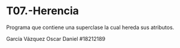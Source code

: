 # T07.-Herencia
Programa que contiene una superclase la cual hereda sus atributos. 

García Vázquez Oscar Daniel #18212189

